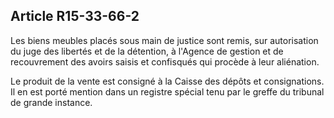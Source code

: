 Article R15-33-66-2
----
Les biens meubles placés sous main de justice sont remis, sur autorisation du
juge des libertés et de la détention, à l'Agence de gestion et de recouvrement
des avoirs saisis et confisqués qui procède à leur aliénation.

Le produit de la vente est consigné à la Caisse des dépôts et consignations. Il
en est porté mention dans un registre spécial tenu par le greffe du tribunal de
grande instance.

